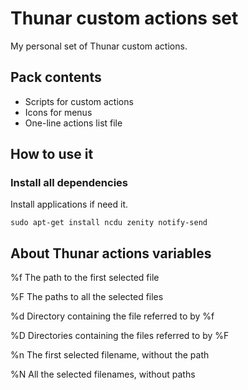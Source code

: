 # Thunar custom actions set

My personal set of Thunar custom actions.

## Pack contents

* Scripts for custom actions
* Icons for menus
* One-line actions list file

## How to use it

### Install all dependencies

Install applications if need it.

```sudo apt-get install ncdu zenity notify-send```

## About Thunar actions variables

%f	The path to the first selected file

%F	The paths to all the selected files

%d	Directory containing the file referred to by %f

%D	Directories containing the files referred to by %F

%n	The first selected filename, without the path

%N	All the selected filenames, without paths

